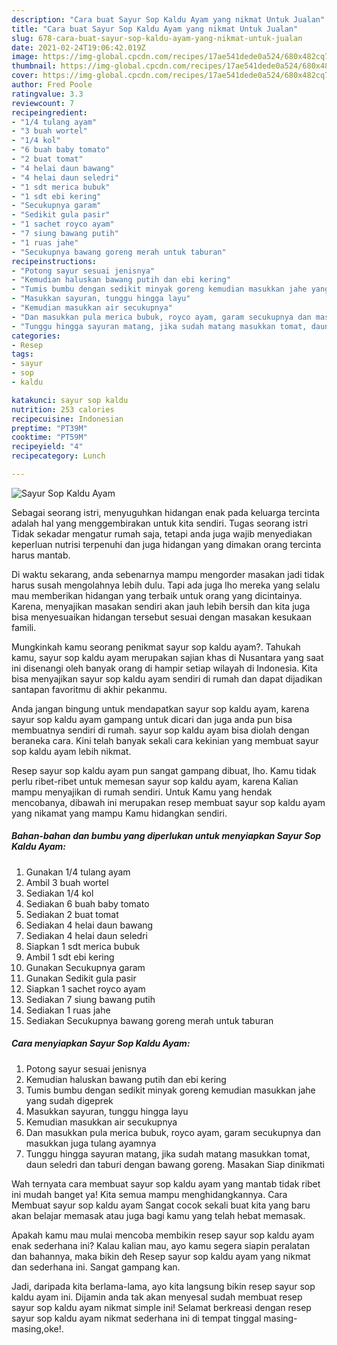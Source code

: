 ```yaml
---
description: "Cara buat Sayur Sop Kaldu Ayam yang nikmat Untuk Jualan"
title: "Cara buat Sayur Sop Kaldu Ayam yang nikmat Untuk Jualan"
slug: 678-cara-buat-sayur-sop-kaldu-ayam-yang-nikmat-untuk-jualan
date: 2021-02-24T19:06:42.019Z
image: https://img-global.cpcdn.com/recipes/17ae541dede0a524/680x482cq70/sayur-sop-kaldu-ayam-foto-resep-utama.jpg
thumbnail: https://img-global.cpcdn.com/recipes/17ae541dede0a524/680x482cq70/sayur-sop-kaldu-ayam-foto-resep-utama.jpg
cover: https://img-global.cpcdn.com/recipes/17ae541dede0a524/680x482cq70/sayur-sop-kaldu-ayam-foto-resep-utama.jpg
author: Fred Poole
ratingvalue: 3.3
reviewcount: 7
recipeingredient:
- "1/4 tulang ayam"
- "3 buah wortel"
- "1/4 kol"
- "6 buah baby tomato"
- "2 buat tomat"
- "4 helai daun bawang"
- "4 helai daun seledri"
- "1 sdt merica bubuk"
- "1 sdt ebi kering"
- "Secukupnya garam"
- "Sedikit gula pasir"
- "1 sachet royco ayam"
- "7 siung bawang putih"
- "1 ruas jahe"
- "Secukupnya bawang goreng merah untuk taburan"
recipeinstructions:
- "Potong sayur sesuai jenisnya"
- "Kemudian haluskan bawang putih dan ebi kering"
- "Tumis bumbu dengan sedikit minyak goreng kemudian masukkan jahe yang sudah digeprek"
- "Masukkan sayuran, tunggu hingga layu"
- "Kemudian masukkan air secukupnya"
- "Dan masukkan pula merica bubuk, royco ayam, garam secukupnya dan masukkan juga tulang ayamnya"
- "Tunggu hingga sayuran matang, jika sudah matang masukkan tomat, daun seledri dan taburi dengan bawang goreng. Masakan Siap dinikmati"
categories:
- Resep
tags:
- sayur
- sop
- kaldu

katakunci: sayur sop kaldu 
nutrition: 253 calories
recipecuisine: Indonesian
preptime: "PT39M"
cooktime: "PT59M"
recipeyield: "4"
recipecategory: Lunch

---
```



![Sayur Sop Kaldu Ayam](https://img-global.cpcdn.com/recipes/17ae541dede0a524/680x482cq70/sayur-sop-kaldu-ayam-foto-resep-utama.jpg)

Sebagai seorang istri, menyuguhkan hidangan enak pada keluarga tercinta adalah hal yang menggembirakan untuk kita sendiri. Tugas seorang istri Tidak sekadar mengatur rumah saja, tetapi anda juga wajib menyediakan keperluan nutrisi terpenuhi dan juga hidangan yang dimakan orang tercinta harus mantab.

Di waktu  sekarang, anda sebenarnya mampu mengorder masakan jadi tidak harus susah mengolahnya lebih dulu. Tapi ada juga lho mereka yang selalu mau memberikan hidangan yang terbaik untuk orang yang dicintainya. Karena, menyajikan masakan sendiri akan jauh lebih bersih dan kita juga bisa menyesuaikan hidangan tersebut sesuai dengan masakan kesukaan famili. 



Mungkinkah kamu seorang penikmat sayur sop kaldu ayam?. Tahukah kamu, sayur sop kaldu ayam merupakan sajian khas di Nusantara yang saat ini disenangi oleh banyak orang di hampir setiap wilayah di Indonesia. Kita bisa menyajikan sayur sop kaldu ayam sendiri di rumah dan dapat dijadikan santapan favoritmu di akhir pekanmu.

Anda jangan bingung untuk mendapatkan sayur sop kaldu ayam, karena sayur sop kaldu ayam gampang untuk dicari dan juga anda pun bisa membuatnya sendiri di rumah. sayur sop kaldu ayam bisa diolah dengan beraneka cara. Kini telah banyak sekali cara kekinian yang membuat sayur sop kaldu ayam lebih nikmat.

Resep sayur sop kaldu ayam pun sangat gampang dibuat, lho. Kamu tidak perlu ribet-ribet untuk memesan sayur sop kaldu ayam, karena Kalian mampu menyajikan di rumah sendiri. Untuk Kamu yang hendak mencobanya, dibawah ini merupakan resep membuat sayur sop kaldu ayam yang nikamat yang mampu Kamu hidangkan sendiri.

<!--inarticleads1-->

##### Bahan-bahan dan bumbu yang diperlukan untuk menyiapkan Sayur Sop Kaldu Ayam:

1. Gunakan 1/4 tulang ayam
1. Ambil 3 buah wortel
1. Sediakan 1/4 kol
1. Sediakan 6 buah baby tomato
1. Sediakan 2 buat tomat
1. Sediakan 4 helai daun bawang
1. Sediakan 4 helai daun seledri
1. Siapkan 1 sdt merica bubuk
1. Ambil 1 sdt ebi kering
1. Gunakan Secukupnya garam
1. Gunakan Sedikit gula pasir
1. Siapkan 1 sachet royco ayam
1. Sediakan 7 siung bawang putih
1. Sediakan 1 ruas jahe
1. Sediakan Secukupnya bawang goreng merah untuk taburan




<!--inarticleads2-->

##### Cara menyiapkan Sayur Sop Kaldu Ayam:

1. Potong sayur sesuai jenisnya
1. Kemudian haluskan bawang putih dan ebi kering
1. Tumis bumbu dengan sedikit minyak goreng kemudian masukkan jahe yang sudah digeprek
1. Masukkan sayuran, tunggu hingga layu
1. Kemudian masukkan air secukupnya
1. Dan masukkan pula merica bubuk, royco ayam, garam secukupnya dan masukkan juga tulang ayamnya
1. Tunggu hingga sayuran matang, jika sudah matang masukkan tomat, daun seledri dan taburi dengan bawang goreng. Masakan Siap dinikmati




Wah ternyata cara membuat sayur sop kaldu ayam yang mantab tidak ribet ini mudah banget ya! Kita semua mampu menghidangkannya. Cara Membuat sayur sop kaldu ayam Sangat cocok sekali buat kita yang baru akan belajar memasak atau juga bagi kamu yang telah hebat memasak.

Apakah kamu mau mulai mencoba membikin resep sayur sop kaldu ayam enak sederhana ini? Kalau kalian mau, ayo kamu segera siapin peralatan dan bahannya, maka bikin deh Resep sayur sop kaldu ayam yang nikmat dan sederhana ini. Sangat gampang kan. 

Jadi, daripada kita berlama-lama, ayo kita langsung bikin resep sayur sop kaldu ayam ini. Dijamin anda tak akan menyesal sudah membuat resep sayur sop kaldu ayam nikmat simple ini! Selamat berkreasi dengan resep sayur sop kaldu ayam nikmat sederhana ini di tempat tinggal masing-masing,oke!.

